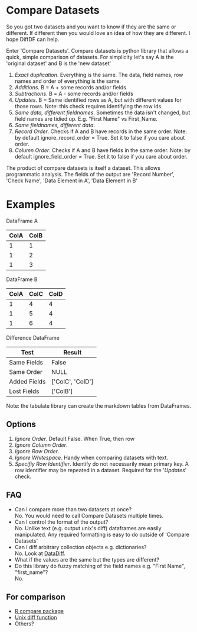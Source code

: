 # Compare Datasets

So you got two datasets and you want to know if they are the same or different. If different then you would love an idea of how they are different. I hope DiffDF
can help.

Enter 'Compare Datasets'. Compare datasets is python library that allows a quick, simple comparison of datasets. For simplicity let's say A is the 'original dataset' and B is the 'new dataset'

1. _Exact duplication_. Everything is the same. The data, field names, row names and order of everything is the same.
1. _Additions_. B = A + some records and/or fields
1. _Subtractions_. B = A - some records and/or fields
1. _Updates_. B = Same identified rows as A, but with different values for those rows. Note: this check requires identifying the row ids.
1. _Same data, different fieldnames_. Sometimes the data isn't changed, but field names are tidied up. E.g. "First Name" vs First_Name.
1. _Same fieldnames, different data_.
1. _Record Order_. Checks if A and B have records in the same order. Note: by default ignore_record_order = True. Set it to false if you care about order.
1. _Column Order_. Checks if A and B have fields in the same order. Note: by default ignore_field_order = True. Set it to false if you care about order.

The product of compare datasets is itself a dataset. This allows programmatic analysis. The fields of the output are 'Record Number', 'Check Name', 'Data Element in A', 'Data Element in B'


# Examples

DataFrame A

| ColA | ColB |
|------|------|
| 1    | 1    |
| 1    | 2    |
| 1    | 3    |

DataFrame B

| ColA | ColC | ColD |
|------|------|------|
| 1    | 4    | 4    |
| 1    | 5    | 4    |
| 1    | 6    | 4    |


Difference DataFrame

| Test         | Result           |
|--------------|------------------|
| Same Fields  | False            |
| Same Order   | NULL             |
| Added Fields | ['ColC', 'ColD'] |
| Lost Fields  | ['ColB']         |

Note: the tabulate library can create the markdown tables from DataFrames.

## Options
1. _Ignore Order_. Default False. When True, then row
1. _Ignore Column Order_.
1. _Igonre Row Order_.
1. _Ignore Whitespace_. Handy when comparing datasets with text.
1. _Specifiy Row Identifier_. Identify do not necessarily mean primary key. A row identifier may be repeated in a dataset. Required for the '_Updates_' check.


## FAQ
* Can I compare more than two datasets at once?  
 No. You would need to call Compare Datasets multiple times.
* Can I control the format of the output?  
 No. Unlike text (e.g. output unix's diff) dataframes are easily manipulated. Any required formatting is easy to do outside of 'Compare Datasets'
* Can I diff arbitrary collection objects e.g. dictionaries?  
 No. Look at [DataDiff](https://sourceforge.net/projects/datadiff/).
* What if the values are the same but the types are different?
* Do this library do fuzzy matching of the field names e.g. "First Name", "first_name"?  
No.


## For comparison
* [R compare package]( http://www.inside-r.org/packages/cran/rioja/docs/compare.datasets)
* [Unix diff function](http://man7.org/linux/man-pages/man1/diff.1.html)
* Others?
